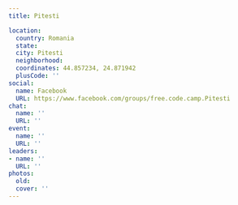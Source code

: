```yaml
---
title: Pitesti

location:
  country: Romania
  state: 
  city: Pitesti
  neighborhood: 
  coordinates: 44.857234, 24.871942
  plusCode: ''
social:
  name: Facebook
  URL: https://www.facebook.com/groups/free.code.camp.Pitesti
chat:
  name: ''
  URL: ''
event:
  name: ''
  URL: ''
leaders:
- name: ''
  URL: ''
photos:
  old: 
  cover: ''
---
```


